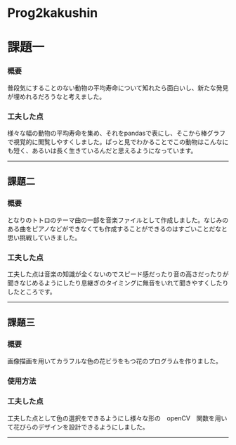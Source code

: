 # Prog2kakushin

# 課題一
### 概要
普段気にすることのない動物の平均寿命について知れたら面白いし、新たな発見が埋めれるだろうなと考えました。
### 工夫した点
様々な幅の動物の平均寿命を集め、それをpandasで表にし、そこから棒グラフで視覚的に閲覧しやすくしました。ぱっと見でわかることでこの動物はこんなにも短く、あるいは長く生きているんだと思えるようになっています。
***
## 課題二
### 概要
となりのトトロのテーマ曲の一部を音楽ファイルとして作成しました。なじみのある曲をピアノなどができなくても作成することができるのはすごいことだなと思い挑戦していきました。
### 工夫した点
工夫した点は音楽の知識が全くないのでスピード感だったり音の高さだったりが聞きなじめるようにしたり息継ぎのタイミングに無音をいれて聞きやすくしたりしたところです。
***
## 課題三
### 概要
画像描画を用いてカラフルな色の花ビラをもつ花のプログラムを作りました。
### 使用方法

### 工夫した点
工夫した点として色の選択をできるようにし様々な形の　openCV　関数を用いて花びらのデザインを設計できるようにしました。
***
